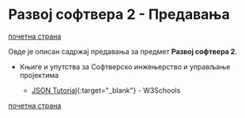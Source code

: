 # Развој софтвера 2 - Предавања  

[почетна страна](../README.md)

Овде је описан садржај предавања за предмет **Развој софтвера 2**.

* Књиге и упутства за Софтверско инжењерство и управљање пројектима  

  * [JSON Tutorial](https://www.w3schools.com/js/js_json_intro.asp){:target="_blank"} - W3Schools

[почетна страна](../README.md)